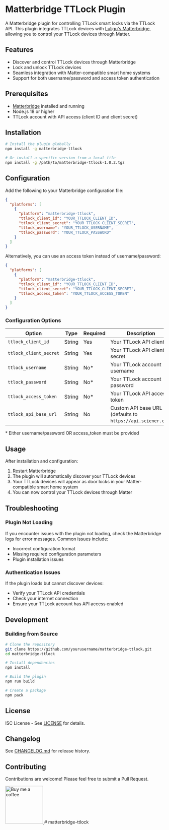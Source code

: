 # Matterbridge TTLock Plugin

A Matterbridge plugin for controlling TTLock smart locks via the TTLock API. This plugin integrates TTLock devices with [Luligu's Matterbridge](https://github.com/Luligu/matterbridge), allowing you to control your TTLock devices through Matter.

## Features

- Discover and control TTLock devices through Matterbridge
- Lock and unlock TTLock devices
- Seamless integration with Matter-compatible smart home systems
- Support for both username/password and access token authentication

## Prerequisites

- [Matterbridge](https://github.com/Luligu/matterbridge) installed and running
- Node.js 18 or higher
- TTLock account with API access (client ID and client secret)

## Installation

```bash
# Install the plugin globally
npm install -g matterbridge-ttlock

# Or install a specific version from a local file
npm install -g /path/to/matterbridge-ttlock-1.0.2.tgz
```

## Configuration

Add the following to your Matterbridge configuration file:

```json
{
  "platforms": [
    {
      "platform": "matterbridge-ttlock",
      "ttlock_client_id": "YOUR_TTLOCK_CLIENT_ID",
      "ttlock_client_secret": "YOUR_TTLOCK_CLIENT_SECRET",
      "ttlock_username": "YOUR_TTLOCK_USERNAME",
      "ttlock_password": "YOUR_TTLOCK_PASSWORD"
    }
  ]
}
```

Alternatively, you can use an access token instead of username/password:

```json
{
  "platforms": [
    {
      "platform": "matterbridge-ttlock",
      "ttlock_client_id": "YOUR_TTLOCK_CLIENT_ID",
      "ttlock_client_secret": "YOUR_TTLOCK_CLIENT_SECRET",
      "ttlock_access_token": "YOUR_TTLOCK_ACCESS_TOKEN"
    }
  ]
}
```

### Configuration Options

| Option | Type | Required | Description |
|--------|------|----------|-------------|
| `ttlock_client_id` | String | Yes | Your TTLock API client ID |
| `ttlock_client_secret` | String | Yes | Your TTLock API client secret |
| `ttlock_username` | String | No* | Your TTLock account username |
| `ttlock_password` | String | No* | Your TTLock account password |
| `ttlock_access_token` | String | No* | Your TTLock API access token |
| `ttlock_api_base_url` | String | No | Custom API base URL (defaults to `https://api.sciener.com`) |

\* Either username/password OR access_token must be provided

## Usage

After installation and configuration:

1. Restart Matterbridge
2. The plugin will automatically discover your TTLock devices
3. Your TTLock devices will appear as door locks in your Matter-compatible smart home system
4. You can now control your TTLock devices through Matter

## Troubleshooting

### Plugin Not Loading

If you encounter issues with the plugin not loading, check the Matterbridge logs for error messages. Common issues include:

- Incorrect configuration format
- Missing required configuration parameters
- Plugin installation issues

### Authentication Issues

If the plugin loads but cannot discover devices:

- Verify your TTLock API credentials
- Check your internet connection
- Ensure your TTLock account has API access enabled

## Development

### Building from Source

```bash
# Clone the repository
git clone https://github.com/yourusername/matterbridge-ttlock.git
cd matterbridge-ttlock

# Install dependencies
npm install

# Build the plugin
npm run build

# Create a package
npm pack
```

## License

ISC License - See [LICENSE](LICENSE) for details.

## Changelog

See [CHANGELOG.md](CHANGELOG.md) for release history.

## Contributing

Contributions are welcome! Please feel free to submit a Pull Request.

<a href="https://www.buymeacoffee.com/6sjde6vkzl">
  <img src="bmc-button.svg" alt="Buy me a coffee" width="120">
</a>
# matterbridge-ttlock
